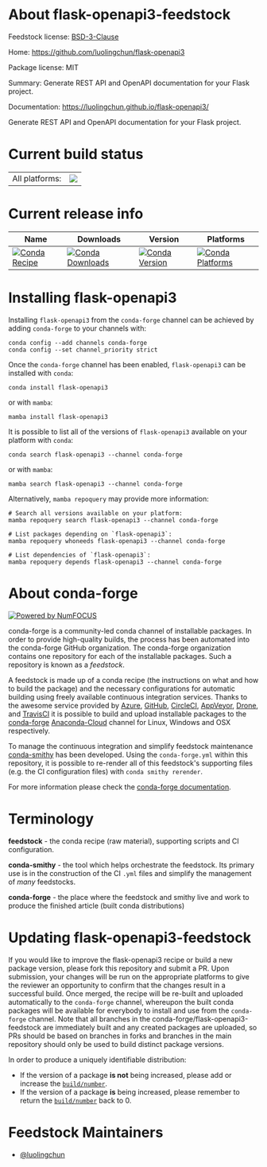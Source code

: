 About flask-openapi3-feedstock
==============================

Feedstock license: [BSD-3-Clause](https://github.com/conda-forge/flask-openapi3-feedstock/blob/main/LICENSE.txt)

Home: https://github.com/luolingchun/flask-openapi3

Package license: MIT

Summary: Generate REST API and OpenAPI documentation for your Flask project.

Documentation: https://luolingchun.github.io/flask-openapi3/

Generate REST API and OpenAPI documentation for your Flask project.

Current build status
====================


<table><tr><td>All platforms:</td>
    <td>
      <a href="https://dev.azure.com/conda-forge/feedstock-builds/_build/latest?definitionId=18136&branchName=main">
        <img src="https://dev.azure.com/conda-forge/feedstock-builds/_apis/build/status/flask-openapi3-feedstock?branchName=main">
      </a>
    </td>
  </tr>
</table>

Current release info
====================

| Name | Downloads | Version | Platforms |
| --- | --- | --- | --- |
| [![Conda Recipe](https://img.shields.io/badge/recipe-flask--openapi3-green.svg)](https://anaconda.org/conda-forge/flask-openapi3) | [![Conda Downloads](https://img.shields.io/conda/dn/conda-forge/flask-openapi3.svg)](https://anaconda.org/conda-forge/flask-openapi3) | [![Conda Version](https://img.shields.io/conda/vn/conda-forge/flask-openapi3.svg)](https://anaconda.org/conda-forge/flask-openapi3) | [![Conda Platforms](https://img.shields.io/conda/pn/conda-forge/flask-openapi3.svg)](https://anaconda.org/conda-forge/flask-openapi3) |

Installing flask-openapi3
=========================

Installing `flask-openapi3` from the `conda-forge` channel can be achieved by adding `conda-forge` to your channels with:

```
conda config --add channels conda-forge
conda config --set channel_priority strict
```

Once the `conda-forge` channel has been enabled, `flask-openapi3` can be installed with `conda`:

```
conda install flask-openapi3
```

or with `mamba`:

```
mamba install flask-openapi3
```

It is possible to list all of the versions of `flask-openapi3` available on your platform with `conda`:

```
conda search flask-openapi3 --channel conda-forge
```

or with `mamba`:

```
mamba search flask-openapi3 --channel conda-forge
```

Alternatively, `mamba repoquery` may provide more information:

```
# Search all versions available on your platform:
mamba repoquery search flask-openapi3 --channel conda-forge

# List packages depending on `flask-openapi3`:
mamba repoquery whoneeds flask-openapi3 --channel conda-forge

# List dependencies of `flask-openapi3`:
mamba repoquery depends flask-openapi3 --channel conda-forge
```


About conda-forge
=================

[![Powered by
NumFOCUS](https://img.shields.io/badge/powered%20by-NumFOCUS-orange.svg?style=flat&colorA=E1523D&colorB=007D8A)](https://numfocus.org)

conda-forge is a community-led conda channel of installable packages.
In order to provide high-quality builds, the process has been automated into the
conda-forge GitHub organization. The conda-forge organization contains one repository
for each of the installable packages. Such a repository is known as a *feedstock*.

A feedstock is made up of a conda recipe (the instructions on what and how to build
the package) and the necessary configurations for automatic building using freely
available continuous integration services. Thanks to the awesome service provided by
[Azure](https://azure.microsoft.com/en-us/services/devops/), [GitHub](https://github.com/),
[CircleCI](https://circleci.com/), [AppVeyor](https://www.appveyor.com/),
[Drone](https://cloud.drone.io/welcome), and [TravisCI](https://travis-ci.com/)
it is possible to build and upload installable packages to the
[conda-forge](https://anaconda.org/conda-forge) [Anaconda-Cloud](https://anaconda.org/)
channel for Linux, Windows and OSX respectively.

To manage the continuous integration and simplify feedstock maintenance
[conda-smithy](https://github.com/conda-forge/conda-smithy) has been developed.
Using the ``conda-forge.yml`` within this repository, it is possible to re-render all of
this feedstock's supporting files (e.g. the CI configuration files) with ``conda smithy rerender``.

For more information please check the [conda-forge documentation](https://conda-forge.org/docs/).

Terminology
===========

**feedstock** - the conda recipe (raw material), supporting scripts and CI configuration.

**conda-smithy** - the tool which helps orchestrate the feedstock.
                   Its primary use is in the construction of the CI ``.yml`` files
                   and simplify the management of *many* feedstocks.

**conda-forge** - the place where the feedstock and smithy live and work to
                  produce the finished article (built conda distributions)


Updating flask-openapi3-feedstock
=================================

If you would like to improve the flask-openapi3 recipe or build a new
package version, please fork this repository and submit a PR. Upon submission,
your changes will be run on the appropriate platforms to give the reviewer an
opportunity to confirm that the changes result in a successful build. Once
merged, the recipe will be re-built and uploaded automatically to the
`conda-forge` channel, whereupon the built conda packages will be available for
everybody to install and use from the `conda-forge` channel.
Note that all branches in the conda-forge/flask-openapi3-feedstock are
immediately built and any created packages are uploaded, so PRs should be based
on branches in forks and branches in the main repository should only be used to
build distinct package versions.

In order to produce a uniquely identifiable distribution:
 * If the version of a package **is not** being increased, please add or increase
   the [``build/number``](https://docs.conda.io/projects/conda-build/en/latest/resources/define-metadata.html#build-number-and-string).
 * If the version of a package **is** being increased, please remember to return
   the [``build/number``](https://docs.conda.io/projects/conda-build/en/latest/resources/define-metadata.html#build-number-and-string)
   back to 0.

Feedstock Maintainers
=====================

* [@luolingchun](https://github.com/luolingchun/)

